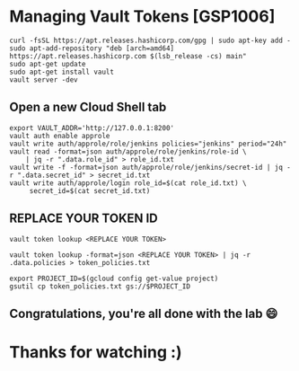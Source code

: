 
# Managing Vault Tokens [GSP1006]



```
curl -fsSL https://apt.releases.hashicorp.com/gpg | sudo apt-key add -
sudo apt-add-repository "deb [arch=amd64] https://apt.releases.hashicorp.com $(lsb_release -cs) main"
sudo apt-get update
sudo apt-get install vault
vault server -dev
```
## Open a new Cloud Shell tab

```
export VAULT_ADDR='http://127.0.0.1:8200'
vault auth enable approle
vault write auth/approle/role/jenkins policies="jenkins" period="24h"
vault read -format=json auth/approle/role/jenkins/role-id \
    | jq -r ".data.role_id" > role_id.txt
vault write -f -format=json auth/approle/role/jenkins/secret-id | jq -r ".data.secret_id" > secret_id.txt
vault write auth/approle/login role_id=$(cat role_id.txt) \
     secret_id=$(cat secret_id.txt)
```
## REPLACE YOUR TOKEN ID

```
vault token lookup <REPLACE YOUR TOKEN>
```
```
vault token lookup -format=json <REPLACE YOUR TOKEN> | jq -r .data.policies > token_policies.txt
```
```
export PROJECT_ID=$(gcloud config get-value project)
gsutil cp token_policies.txt gs://$PROJECT_ID
```

## Congratulations, you're all done with the lab 😄

# Thanks for watching :)
